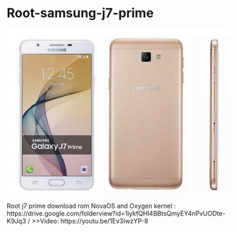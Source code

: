 # Root-samsung-j7-prime
<img src="/samsung-galaxy-j7-prime-g610f-ds-32gb-2016-dual-sim-4g-gsm-.jpg">
Root j7 prime
download rom NovaOS and Oxygen kernel : https://drive.google.com/folderview?id=1iykfQHl4BBtsQmyEY4nPvUODte-K9Jq3 /
>>Video: https://youtu.be/1Ev3IwzYP-8
